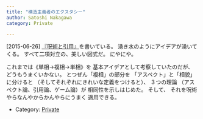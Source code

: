 ```yaml
---
title: "構造主義者のエクスタシー"
author: Satoshi Nakagawa
category: Private

---
```


[2015-06-26]  [『呪術と引用』](/~satoshi/anthrop/works/articles/magic.html)を書いている。
湧き水のようにアイデアが湧いてくる。
すべて二項対立の、美しい図式だ。
にやにや。

<!--more-->

 これまでは《単相→複相→単相》を
基本アイデアとして考察していたのだが、
どうもうまくいかない。
とつぜん「複相」の部分を
「アスペクト」と「相貌」に分けると
（そしてそれぞれにきれいな定義をつけると）、
３つの理論
（アスペクト論、引用論、ゲーム論）が
相同性を示しはじめた。
そして、
それを呪術やらなんやからかんやらにうまく
適用できる。

- Category: [Private](categories.html#Private)

